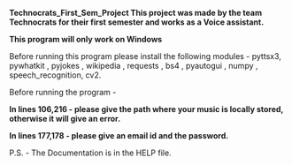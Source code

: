 **Technocrats_First_Sem_Project
This project was made by the team Technocrats for their first semester and works as a Voice assistant.** 

**This program will only work on Windows**

Before running this program please install the following modules - pyttsx3, pywhatkit , pyjokes , wikipedia , requests , bs4 , pyautogui , numpy , speech_recognition, cv2.

Before running the program - 

**In lines 106,216 - please give the path where your music is locally stored, otherwise it will give an error.**

**In lines 177,178 - please give an email id and the password.**



P.S. - The Documentation is in the HELP file.






